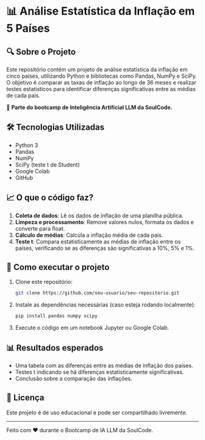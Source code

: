 # 📊 Análise Estatística da Inflação em 5 Países

## 🔍 Sobre o Projeto
Este repositório contém um projeto de análise estatística da inflação em cinco países, utilizando Python e bibliotecas como Pandas, NumPy e SciPy. O objetivo é comparar as taxas de inflação ao longo de 36 meses e realizar testes estatísticos para identificar diferenças significativas entre as médias de cada país.

📌 **Parte do bootcamp de Inteligência Artificial LLM da SoulCode.**

## 🛠 Tecnologias Utilizadas
- Python 3
- Pandas
- NumPy
- SciPy (teste t de Student)
- Google Colab
- GitHub

## 📈 O que o código faz?
1. **Coleta de dados**: Lê os dados de inflação de uma planilha pública.
2. **Limpeza e processamento**: Remove valores nulos, formata os dados e converte para float.
3. **Cálculo de médias**: Calcula a inflação média de cada país.
4. **Teste t**: Compara estatisticamente as médias de inflação entre os países, verificando se as diferenças são significativas a 10%, 5% e 1%.

## 🚀 Como executar o projeto
1. Clone este repositório:
   ```bash
   git clone https://github.com/seu-usuario/seu-repositorio.git
   ```
2. Instale as dependências necessárias (caso esteja rodando localmente):
   ```bash
   pip install pandas numpy scipy
   ```
3. Execute o código em um notebook Jupyter ou Google Colab.

## 📊 Resultados esperados
- Uma tabela com as diferenças entre as médias de inflação dos países.
- Testes t indicando se há diferenças estatisticamente significativas.
- Conclusão sobre a comparação das inflações.

## 📜 Licença
Este projeto é de uso educacional e pode ser compartilhado livremente.

---

Feito com ❤️ durante o Bootcamp de IA LLM da SoulCode.
